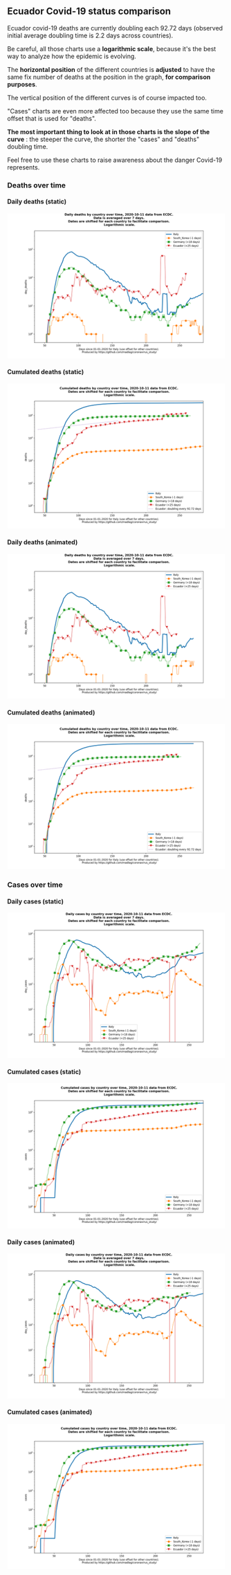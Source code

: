 ## Ecuador Covid-19 status comparison 

Ecuador covid-19 deaths are currently doubling each 92.72 days (observed initial average doubling time is 2.2 days across countries).



Be careful, all those charts use a **logarithmic scale**, because it's the best way to analyze how the epidemic is evolving.
 
The **horizontal position** of the different countries is **adjusted** to have the same fix number of deaths at the position in the graph, **for comparison purposes**.

The vertical position of the different curves is of course impacted too.

"Cases" charts are even more affected too because they use the same time offset that is used for "deaths".

**The most important thing to look at in those charts is the slope of the curve** : the steeper the curve, the shorter the "cases" and "deaths" doubling time.

Feel free to use these charts to raise awareness about the danger Covid-19 represents. 


 
### Deaths over time
 
#### Daily deaths (static)
![Ecuador covid-19 daily deaths static chart](https://raw.githubusercontent.com/madlag/coronavirus_study/master/notebooks/graphs/2020-10-11/countries/Ecuador/2020-10-11_Ecuador_day_deaths.png "Ecuador covid-19 day_deaths static chart")   
 
#### Cumulated deaths (static)
![Ecuador covid-19 cumulated deaths static chart](https://raw.githubusercontent.com/madlag/coronavirus_study/master/notebooks/graphs/2020-10-11/countries/Ecuador/2020-10-11_Ecuador_deaths.png "Ecuador covid-19 deaths static chart")   
 
#### Daily deaths (animated)
![Ecuador covid-19 daily deaths animated chart](https://raw.githubusercontent.com/madlag/coronavirus_study/master/notebooks/graphs/2020-10-11/countries/Ecuador/2020-10-11_Ecuador_day_deaths.gif "Ecuador covid-19 day_deaths animated chart")   
 
#### Cumulated deaths (animated)
![Ecuador covid-19 cumulated deaths animated chart](https://raw.githubusercontent.com/madlag/coronavirus_study/master/notebooks/graphs/2020-10-11/countries/Ecuador/2020-10-11_Ecuador_deaths.gif "Ecuador covid-19 deaths animated chart")   

 
### Cases over time
 
#### Daily cases (static)
![Ecuador covid-19 daily cases static chart](https://raw.githubusercontent.com/madlag/coronavirus_study/master/notebooks/graphs/2020-10-11/countries/Ecuador/2020-10-11_Ecuador_day_cases.png "Ecuador covid-19 day_cases static chart")   
 
#### Cumulated cases (static)
![Ecuador covid-19 cumulated cases static chart](https://raw.githubusercontent.com/madlag/coronavirus_study/master/notebooks/graphs/2020-10-11/countries/Ecuador/2020-10-11_Ecuador_cases.png "Ecuador covid-19 cases static chart")   
 
#### Daily cases (animated)
![Ecuador covid-19 daily cases animated chart](https://raw.githubusercontent.com/madlag/coronavirus_study/master/notebooks/graphs/2020-10-11/countries/Ecuador/2020-10-11_Ecuador_day_cases.gif "Ecuador covid-19 day_cases animated chart")   
 
#### Cumulated cases (animated)
![Ecuador covid-19 cumulated cases animated chart](https://raw.githubusercontent.com/madlag/coronavirus_study/master/notebooks/graphs/2020-10-11/countries/Ecuador/2020-10-11_Ecuador_cases.gif "Ecuador covid-19 cases animated chart")   

